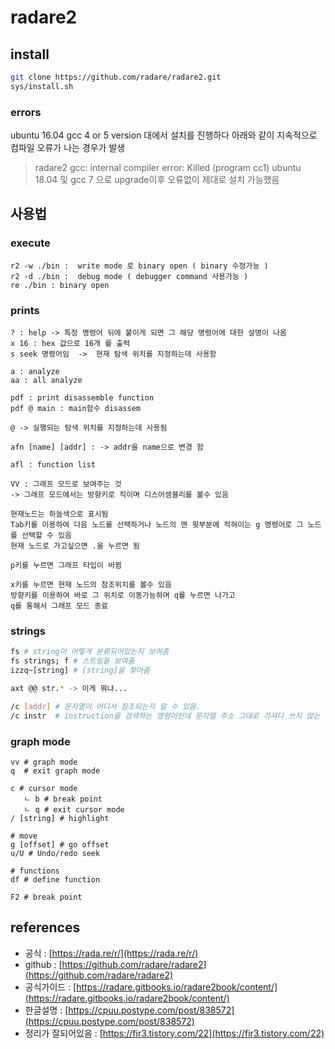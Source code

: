 # radare2

## install

```bash
git clone https://github.com/radare/radare2.git
sys/install.sh
```

### errors

ubuntu 16.04 gcc 4 or 5 version 대에서 설치를 진행하다 아래와 같이 지속적으로 컴파일 오류가 나는 경우가 발생

> radare2 gcc: internal compiler error: Killed \(program cc1\) ubuntu 18.04 및 gcc 7 으로 upgrade이후 오류없이 제대로 설치 가능했음

## 사용법

### execute

```text
r2 -w ./bin :  write mode 로 binary open ( binary 수정가능 )
r2 -d ./bin :  debug mode ( debugger command 사용가능 )
re ./bin : binary open
```

### prints

```text
? : help -> 특정 명령어 뒤에 붙이게 되면 그 해당 명령어에 대한 설명이 나옴 
x 16 : hex 값으로 16개 를 출력 
s seek 명령어임  ->  현재 탐색 위치를 지정하는데 사용함 

a : analyze
aa : all analyze 

pdf : print disassemble function 
pdf @ main : main함수 disassem 

@ -> 실행되는 탐색 위치를 지정하는데 사용됨 

afn [name] [addr] : -> addr을 name으로 변경 함 

afl : function list

VV : 그래프 모드로 보여주는 것 
-> 그래프 모드에서는 방향키로 직이며 디스어셈블리를 볼수 있음 

현재노드는 하늘색으로 표시됨 
Tab키를 이용하여 다음 노드를 선택하거나 노드의 맨 윗부분에 적혀이는 g 명령어로 그 노드를 선택할 수 있음 
현재 노드로 가고싶으면 .을 누르면 됨 

p키를 누르면 그래프 타입이 바뀜 

x키를 누르면 현재 노드의 참조위치를 볼수 있음 
방향키를 이용하여 바로 그 위치로 이동가능하며 q를 누르면 나가고 
q를 통해서 그래프 모드 종료
```

### strings

```bash
fs # string이 어떻게 분류되어있는지 보여줌 
fs strings; f # 스트링을 보여줌 
izzq~[string] # [string]을 찾아줌 

axt @@ str.* -> 이게 뭐냐...

/c [addr] # 문자열이 어디서 참조되는지 알 수 있음. 
/c instr  # instruction을 검색하는 명령어인데 문자열 주소 그대로 가져다 쓰지 않는 경우 아무결과도 X
```

### graph mode

```text
vv # graph mode 
q  # exit graph mode

c # cursor mode   
   ㄴ b # break point
   ㄴ q # exit cursor mode
/ [string] # highlight

# move
g [offset] # go offset 
u/U # Undo/redo seek

# functions
df # define function

F2 # break point
```

## references

* 공식 : [https://rada.re/r/](https://rada.re/r/)
* github : [https://github.com/radare/radare2](https://github.com/radare/radare2)
* 공식가이드 : [https://radare.gitbooks.io/radare2book/content/](https://radare.gitbooks.io/radare2book/content/)
* 한글설명 : [https://cpuu.postype.com/post/838572](https://cpuu.postype.com/post/838572)
* 정리가 잘되어있음 : [https://fir3.tistory.com/22](https://fir3.tistory.com/22)

